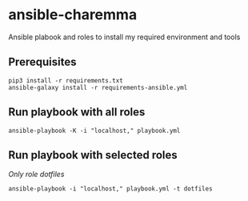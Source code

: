 # ansible-charemma

Ansible plabook and roles to install my required environment and tools

## Prerequisites

```
pip3 install -r requirements.txt
ansible-galaxy install -r requirements-ansible.yml
```

## Run playbook with all roles

```
ansible-playbook -K -i "localhost," playbook.yml
```

## Run playbook with selected roles

*Only role dotfiles*
```
ansible-playbook -i "localhost," playbook.yml -t dotfiles
```